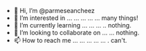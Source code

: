 - 👋 Hi, I’m @parmeseancheez
- 👀 I’m interested in ... ... ... ... ... many things!
- 🌱 I’m currently learning ... ... ... .. nothing.
- 💞️ I’m looking to collaborate on ... ... nothing.
- 📫 How to reach me ... ... ... ... ... . can't.

<!---
parmeseancheez/parmeseancheez is a ✨ special ✨ repository because its `README.md` (this file) appears on your GitHub profile.
You can click the Preview link to take a look at your changes.
--->
